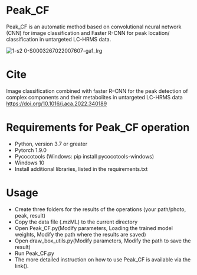 # Peak_CF
Peak_CF is an automatic method based on convolutional neural network (CNN) for image classification and Faster R-CNN for peak location/ classification in untargeted LC-HRMS data.

![1-s2 0-S0003267022007607-ga1_lrg](https://user-images.githubusercontent.com/109707707/180228801-f7531403-c59b-417f-a941-c8f919913054.jpg)

# Cite
Image classification combined with faster R–CNN for the peak detection of complex components and their metabolites in untargeted LC-HRMS data
https://doi.org/10.1016/j.aca.2022.340189

# Requirements for Peak_CF operation
* Python, version 3.7 or greater
* Pytorch 1.9.0
* Pycocotools (Windows: pip install pycocotools-windows)
* Windows 10
* Install additional libraries, listed in the requirements.txt

# Usage
* Create three folders for the results of the operations (your path/photo, peak, result)
* Copy the data file (.mzML) to the current directory
* Open Peak_CF.py(Modify parameters, Loading the trained model weights, Modify the path where the results are saved)
* Open draw_box_utils.py(Modify parameters, Modify the path to save the result)
* Run Peak_CF.py
* The more detailed instruction on how to use Peak_CF is available via the link().
